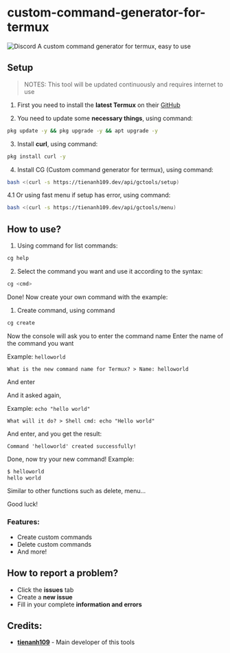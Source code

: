 # custom-command-generator-for-termux
<img alt="Discord" src="https://img.shields.io/discord/1205813697361215568?label=Discord&style=for-the-badge&logo=discord&color=5865F2&logoColor=white">
A custom command generator for termux, easy to use

## Setup
> NOTES: This tool will be updated continuously and requires internet to use
1. First you need to install the **latest Termux** on their [GitHub](#)

2. You need to update some **necessary things**, using command:
```bash
pkg update -y && pkg upgrade -y && apt upgrade -y
```

3. Install **curl**, using command:
```bash
pkg install curl -y
```

4. Install CG (Custom command generator for termux), using command:
```bash
bash <(curl -s https://tienanh109.dev/api/gctools/setup) 
```
4.1 Or using fast menu if setup has error, using command:
```bash
bash <(curl -s https://tienanh109.dev/api/gctools/menu) 
```

## How to use?
1. Using command for list commands:
```bash
cg help
```
2. Select the command you want and use it according to the syntax:
```bash
cg <cmd>
```

Done! Now create your own command with the example:
1. Create command, using command
```bash
cg create
```
Now the console will ask you to enter the command name
Enter the name of the command you want

Example: `helloworld`
```
What is the new command name for Termux? > Name: helloworld
```
And enter


And it asked again, 

Example: `echo "hello world"`
```
What will it do? > Shell cmd: echo "Hello world"
```
And enter, and you get the result:
```
Command 'helloworld' created successfully!
```
Done, now try your new command!
Example:
```bash
$ helloworld
hello world
```

Similar to other functions such as delete, menu...

Good luck!

### Features:
- Create custom commands
- Delete custom commands
- And more!


## How to report a problem?
- Click the **issues** tab
- Create a **new issue**
- Fill in your complete **information and errors**

## Credits:
- [**tienanh109**](https://github.com/tienanh109) - Main developer of this tools
